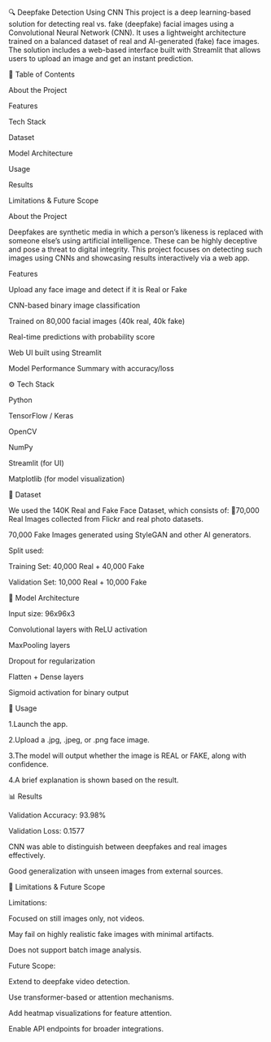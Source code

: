 🔍 Deepfake Detection Using CNN
This project is a deep learning-based solution for detecting real vs. fake (deepfake) facial images using a Convolutional Neural Network (CNN). It uses a lightweight architecture trained on a balanced dataset of real and AI-generated (fake) face images. The solution includes a web-based interface built with Streamlit that allows users to upload an image and get an instant prediction.

📌 Table of Contents

About the Project

Features

Tech Stack

Dataset

Model Architecture

Usage

Results

Limitations & Future Scope

 About the Project

Deepfakes are synthetic media in which a person’s likeness is replaced with someone else’s using artificial intelligence. These can be highly deceptive and pose a threat to digital integrity. This project focuses on detecting such images using CNNs and showcasing results interactively via a web app.

 Features

Upload any face image and detect if it is Real or Fake

CNN-based binary image classification

Trained on 80,000 facial images (40k real, 40k fake)

Real-time predictions with probability score

Web UI built using Streamlit

Model Performance Summary with accuracy/loss

⚙️ Tech Stack

Python

TensorFlow / Keras

OpenCV

NumPy

Streamlit (for UI)

Matplotlib (for model visualization)

📂 Dataset

We used the 140K Real and Fake Face Dataset, which consists of: 70,000 Real Images collected from Flickr and real photo datasets.

70,000 Fake Images generated using StyleGAN and other AI generators.

Split used:

Training Set: 40,000 Real + 40,000 Fake

Validation Set: 10,000 Real + 10,000 Fake


🧠 Model Architecture

Input size: 96x96x3

Convolutional layers with ReLU activation

MaxPooling layers

Dropout for regularization

Flatten + Dense layers

Sigmoid activation for binary output



🚀 Usage

1.Launch the app.

2.Upload a .jpg, .jpeg, or .png face image.

3.The model will output whether the image is REAL or FAKE, along with confidence.

4.A brief explanation is shown based on the result.

	
📊 Results

Validation Accuracy: 93.98%

Validation Loss: 0.1577

CNN was able to distinguish between deepfakes and real images effectively.

Good generalization with unseen images from external sources.

🚧 Limitations & Future Scope

Limitations:

Focused on still images only, not videos.

May fail on highly realistic fake images with minimal artifacts.

Does not support batch image analysis.

Future Scope:

Extend to deepfake video detection.

Use transformer-based or attention mechanisms.

Add heatmap visualizations for feature attention.

Enable API endpoints for broader integrations.
